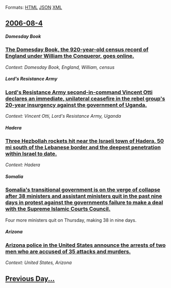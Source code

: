
Formats: [HTML](2006/08/4/index.html)  [JSON](2006/08/4/index.json)  [XML](2006/08/4/index.xml)  

## [2006-08-4](/news/2006/08/4/index.md)

##### Domesday Book
### [ The Domesday Book, the 920-year-old census record of England under William the Conqueror, goes online. ](/news/2006/08/4/the-domesday-book-the-920-year-old-census-record-of-england-under-william-the-conqueror-goes-online.md)
_Context: Domesday Book, England, William, census_

##### Lord's Resistance Army
### [ Lord's Resistance Army second-in-command Vincent Otti declares an immediate, unilateral ceasefire in the rebel group's 20-year insurgency against the government of Uganda.](/news/2006/08/4/lord-s-resistance-army-second-in-command-vincent-otti-declares-an-immediate-unilateral-ceasefire-in-the-rebel-group-s-20-year-insurgency-a.md)
_Context: Vincent Otti, Lord's Resistance Army, Uganda_

##### Hadera
### [ Three Hezbollah rockets hit near the Israeli town of Hadera, 50 mi south of the Lebanese border and the deepest penetration within Israel to date. ](/news/2006/08/4/three-hezbollah-rockets-hit-near-the-israeli-town-of-hadera-50-mi-south-of-the-lebanese-border-and-the-deepest-penetration-within-israel-t.md)
_Context: Hadera_

##### Somalia
### [ Somalia's transitional government is on the verge of collapse after 38 ministers and assistant ministers quit in the past nine days in protest against the governments failure to make a deal with the Supreme Islamic Courts Council. ](/news/2006/08/4/somalia-s-transitional-government-is-on-the-verge-of-collapse-after-38-ministers-and-assistant-ministers-quit-in-the-past-nine-days-in-prot.md)
Four more ministers quit on Thursday, making 38 in nine days.

##### Arizona
### [ Arizona police in the United States announce the arrests of two men who are accused of 35 attacks and murders. ](/news/2006/08/4/arizona-police-in-the-united-states-announce-the-arrests-of-two-men-who-are-accused-of-35-attacks-and-murders.md)
_Context: United States, Arizona_

## [Previous Day...](/news/2006/08/3/index.md)

